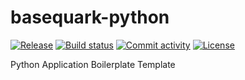 # basequark-python

[![Release](https://img.shields.io/github/v/release/dq-mlnck/basequark-python)](https://img.shields.io/github/v/release/dq-mlnck/basequark-python)
[![Build status](https://img.shields.io/github/actions/workflow/status/dq-mlnck/basequark-python/main.yml?branch=main)](https://github.com/dq-mlnck/basequark-python/actions/workflows/main.yml?query=branch%3Amain)
[![Commit activity](https://img.shields.io/github/commit-activity/m/dq-mlnck/basequark-python)](https://img.shields.io/github/commit-activity/m/dq-mlnck/basequark-python)
[![License](https://img.shields.io/github/license/dq-mlnck/basequark-python)](https://img.shields.io/github/license/dq-mlnck/basequark-python)

Python Application Boilerplate Template
